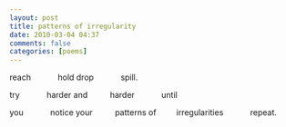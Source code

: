 ```yaml
---
layout: post
title: patterns of irregularity
date: 2010-03-04 04:37
comments: false
categories: [poems]
---
```


reach
&nbsp;&nbsp;&nbsp;&nbsp;&nbsp;&nbsp;&nbsp;&nbsp;&nbsp;&nbsp;&nbsp;hold
drop
&nbsp;&nbsp;&nbsp;&nbsp;&nbsp;&nbsp;&nbsp;&nbsp;&nbsp;&nbsp;&nbsp;spill.

try
&nbsp;&nbsp;&nbsp;&nbsp;&nbsp;&nbsp;&nbsp;&nbsp;&nbsp;&nbsp;&nbsp;harder
and&nbsp;&nbsp;&nbsp;&nbsp;&nbsp;&nbsp;&nbsp;&nbsp;&nbsp;&nbsp;harder
&nbsp;&nbsp;&nbsp;&nbsp;&nbsp;&nbsp;&nbsp;&nbsp;&nbsp;&nbsp;&nbsp;until

you
&nbsp;&nbsp;&nbsp;&nbsp;&nbsp;&nbsp;&nbsp;&nbsp;&nbsp;&nbsp;&nbsp;notice
your&nbsp;&nbsp;&nbsp;&nbsp;&nbsp;&nbsp;&nbsp;&nbsp;&nbsp;&nbsp;patterns
of&nbsp;&nbsp;&nbsp;&nbsp;&nbsp;&nbsp;&nbsp;&nbsp;&nbsp;irregularities
&nbsp;&nbsp;&nbsp;&nbsp;&nbsp;&nbsp;&nbsp;&nbsp;&nbsp;&nbsp;&nbsp;repeat.
